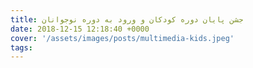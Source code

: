 ```yaml
---
title: جشن پایان دوره کودکان و ورود به دوره نوجوانان
date: 2018-12-15 12:18:40 +0000
cover: '/assets/images/posts/multimedia-kids.jpeg'
tags:
---
```


